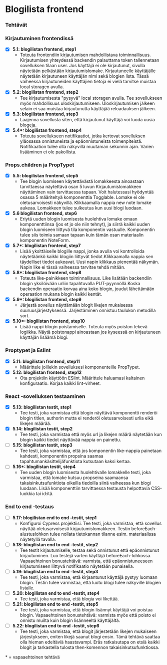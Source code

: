 # Blogilista frontend

### Tehtävät

### Kirjautuminen frontendissä
* [x] **5.1: blogilistan frontend, step1**
  * Toteuta frontendiin kirjautumisen mahdollistava toiminnallisuus. Kirjautumisen yhteydessä backendin palauttama token tallennetaan sovelluksen tilaan user. Jos käyttäjä ei ole kirjautunut, sivulla näytetään pelkästään kirjautumislomake. Kirjautuneelle käyttäjälle näytetään kirjautuneen käyttäjän nimi sekä blogien lista. Tässä vaiheessa kirjautuneiden käyttäjien tietoja ei vielä tarvitse muistaa local storagen avulla.
* [x] **5.2: blogilistan frontend, step2**
  * Tee kirjautumisesta "pysyvä" local storagen avulla. Tee sovellukseen myös mahdollisuus uloskirjautumiseen. Uloskirjautumisen jälkeen selain ei saa muistaa kirjautunutta käyttäjää reloadauksen jälkeen.
* [x] **5.3: blogilistan frontend, step3**
  * Laajenna sovellusta siten, että kirjautunut käyttäjä voi luoda uusia blogeja.
* [x] **5.4\*: blogilistan frontend, step4**
  * Toteuta sovellukseen notifikaatiot, jotka kertovat sovelluksen yläosassa onnistuneista ja epäonnistuneista toimenpiteistä. Notifikaation tulee olla näkyvillä muutaman sekunnin ajan. Värien lisääminen ei ole pakollista.


### Props.children ja PropTypet
* [x] **5.5: blogilistan frontend, step5**
  * Tee blogin luomiseen käytettävästä lomakkeesta ainoastaan tarvittaessa näytettävä osan 5 luvun Kirjautumislomakkeen näyttäminen vain tarvittaessa tapaan. Voit halutessasi hyödyntää osassa 5 määriteltyä komponenttia Togglable. Lomake ei ole oletusarvoisesti näkyvillä. Klikkaamalla nappia new note lomake aukeaa. Lomakkeen tulee sulkeutua kun uusi blogi luodaan.
* [x] **5.6 blogilistan frontend, step6**
  * Eriytä uuden blogin luomisesta huolehtiva lomake omaan komponenttiinsa (jos et jo ole niin tehnyt), ja siirrä kaikki uuden blogin luomiseen liittyvä tila komponentin vastuulle. Komponentin tulee siis toimia samaan tapaan kuin tämän osan materiaalin komponentin NoteForm.
* [x] **5.7\*: blogilistan frontend, step7**
  * Lisää yksittäiselle blogille nappi, jonka avulla voi kontrolloida näytetäänkö kaikki blogiin liittyvät tiedot.Klikkaamalla nappia sen täydelliset tiedot aukeavat. Uusi napin klikkaus pienentää näkymän. Napin like ei tässä vaiheessa tarvitse tehdä mitään.
* [x] **5.8\*: blogilistan frontend, step8**
  * Toteuta like-painikkeen toiminnallisuus. Like lisätään backendiin blogin yksilöivään urliin tapahtuvalla PUT-pyynnöllä.Koska backendin operaatio korvaa aina koko blogin, joudut lähettämään operaation mukana blogin kaikki kentät.
* [x] **5.9\*: blogilistan frontend, step9**
  * Järjestä sovellus näyttämään blogit likejen mukaisessa suuruusjärjestyksessä. Järjestäminen onnistuu taulukon metodilla sort.
* [x] **5.10\*: blogilistan frontend, step10**
  * Lisää nappi blogin poistamiselle. Toteuta myös poiston tekevä logiikka. Näytä poistonappi ainoastaan jos kyseessä on kirjautuneen käyttäjän lisäämä blogi.


### Proptypet ja Eslint
* [x] **5.11: blogilistan frontend, step11**
  * Määrittele joillekin sovelluksesi komponenteille PropTypet.
* [x] **5.12: blogilistan frontend, step12**
  * Ota projektiin käyttöön ESlint. Määrittele haluamasi kaltainen konfiguraatio. Korjaa kaikki lint-virheet.


### React -sovelluksen testaaminen
* [x] **5.13: blogilistan testit, step1**
  * Tee testi, joka varmistaa että blogin näyttävä komponentti renderöi blogin titlen, authorin mutta ei renderöi oletusarvoisesti urlia eikä likejen määrää.
* [x] **5.14: blogilistan testit, step2**
  * Tee testi, joka varmistaa että myös url ja likejen määrä näytetään kun blogin kaikki tiedot näyttävää nappia on painettu.
* [ ] **5.15: blogilistan testit, step3**
  * Tee testi, joka varmistaa, että jos komponentin like-nappia painetaan kahdesti, komponentin propsina saamaa tapahtumankäsittelijäfunktiota kutsutaan kaksi kertaa.
* [ ] **5.16\*: blogilistan testit, step4**
  * Tee uuden blogin luomisesta huolehtivalle lomakkelle testi, joka varmistaa, että lomake kutsuu propseina saamaansa takaisinkutsufunktiota oikeilla tiedoilla siinä vaiheessa kun blogi luodaan. Lisää komponenttiin tarvittaessa testausta helpottavia CSS-luokkia tai id:itä.

### End to end -testaus
* [ ] **5.17: blogilistan end to end -testit, step1**
  * Konfiguroi Cypress projektiisi. Tee testi, joka varmistaa, että sovellus näyttää oletusarvoisesti kirjautumislomakkeen. Testin beforeEach-alustuslohkon tulee nollata tietokannan tilanne esim. materiaalissa näytetyllä tavalla.
* [ ] **5.18: blogilistan end to end -testit, step2**
  * Tee testit kirjautumiselle, testaa sekä onnistunut että epäonnistunut kirjautuminen. Luo testejä varten käyttäjä beforeEach-lohkossa. Vapaaehtoinen bonustehtävä: varmista, että epäonnistuneeseen kirjautumiseen liittyvä notifikaatio näytetään punaisella.
* [ ] **5.19: blogilistan end to end -testit, step3**
  * Tee testi, joka varmistaa, että kirjaantunut käyttäjä pystyy luomaan blogin. Testin tulee varmistaa, että luotu blogi tulee näkyville blogien listalle.
* [ ] **5.20: blogilistan end to end -testit, step4**
  * Tee testi, joka varmistaa, että blogia voi likettää.
* [ ] **5.21: blogilistan end to end -testit, step5**
  * Tee testi, joka varmistaa, että blogin lisännyt käyttäjä voi poistaa blogin. Vapaaehtoinen bonustehtävä: varmista myös että poisto ei onnistu muilta kuin blogin lisänneeltä käyttäjältä.
* [ ] **5.22: blogilistan end to end -testit, step6**
  * Tee testi, joka varmistaa, että blogit järjestetään likejen mukaiseen järjestykseen, eniten likejä saanut blogi ensin. Tämä tehtävä saattaa olla hieman edeltäviä haastavampi. Eräs ratkaisutapa on etsiä kaikki blogit ja tarkastella tulosta then-komennon takaisinkutsufunktiossa.

\* = vapaaehtoinen tehtävä